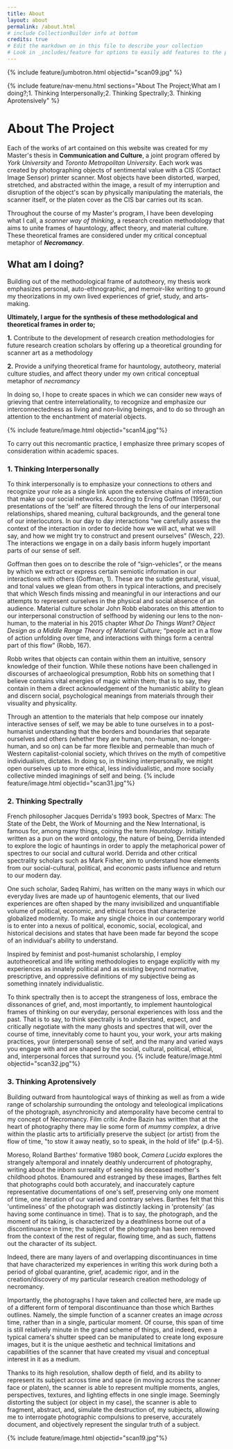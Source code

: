 ```yaml
---
title: About
layout: about
permalink: /about.html
# include CollectionBuilder info at bottom
credits: true
# Edit the markdown on in this file to describe your collection
# Look in _includes/feature for options to easily add features to the page
---
```


{% include feature/jumbotron.html objectid="scan09.jpg" %} 

{% include feature/nav-menu.html sections="About The Project;What am I doing?;1. Thinking Interpersonally;2. Thinking Spectrally;3. Thinking Aprotensively" %}

# About The Project

Each of the works of art contained on this website was created for my Master's thesis in **Communication and Culture**, a joint program offered by *York University* and *Toronto Metropolitan University*.
Each work was created by photographing objects of sentimental value with a CIS (Contact Image Sensor) printer scanner.
Most objects have been distorted, warped, stretched, and abstracted within the image, a result of my interruption and disruption of the object's scan by physically manipulating the materials, the scanner itself, or the platen cover as the CIS bar carries out its scan. 

Throughout the course of my Master's program, I have been developing what I call, a *scanner way of thinking*, a research creation methodology that aims to unite frames of hauntology, affect theory, and material culture. These theoretical frames are considered under my critical conceptual metaphor of ***Necromancy***.

## What am I doing?
Building out of the methodological frame of autotheory, my thesis work emphasizes personal, auto-ethnographic, and memoir-like writing to ground my  theorizations in my own lived experiences of grief, study, and arts-making.

**Ultimately, I argue for the synthesis of these methodological and theoretical frames in order to;**

**1.** Contribute to the development of research creation methodologies for future research creation scholars by offering up a theoretical grounding for scanner art as a methodology

**2.** Provide a unifying theoretical frame for hauntology, autotheory, material culture studies, and affect theory under my own critical conceptual metaphor of *necromancy*

In doing so, I hope to create spaces in which we can consider new ways of grieving that centre interrelationality, to recognize and emphasize our interconnectedness as living and non-living beings, and to do so through an attention to the enchantment of material objects.

{% include feature/image.html objectid="scan14.jpg"%}

To carry out this necromantic practice, I emphasize three primary scopes of consideration within academic spaces.

### 1. Thinking Interpersonally
To think interpersonally is to emphasize your connections to others and recognize your role as a single link upon the extensive chains of interaction that make up our social networks. 
According to Erving Goffman (1959), our presentations of the ‘self’ are filtered through the lens of our interpersonal relationships, shared meaning, cultural backgrounds, and the general tone of our interlocutors.
In our day to day interactions “we carefully assess the context of the interaction in order to decide how we will act, what we will say, and how we might try to construct and present ourselves” (Wesch, 22). The interactions we engage in on a daily basis inform hugely important parts of our sense of self.

Goffman then goes on to describe the role of “sign-vehicles”, or the means by which we extract or express certain semiotic information in our interactions with others (Goffman, 1).
These are the subtle gestural, visual, and tonal values we glean from others in typical interactions, and precisely that which Wesch finds missing and meaningful in our interactions and our attempts to represent ourselves in the physical and social absence of an audience.
Material culture scholar John Robb elaborates on this attention to our interpersonal construction of selfhood by widening our lens to the non-human, to the material in his 2015 chapter *What Do Things Want? Object Design as a Middle Range Theory of Material Culture*; “people act in a flow of action unfolding over time, and interactions with things form a central part of this flow” (Robb, 167).

Robb writes that objects can contain within them an intuitive, sensory knowledge of their function. While these notions have been challenged in discourses of archaeological presumption, Robb hits on something that I believe contains vital energies of magic within them; that is to say, they contain in them a direct acknowledgement of the humanistic ability to glean and discern social, psychological meanings from materials through their visuality and physicality.

Through an attention to the materials that help compose our innately interactive senses of self, we may be able to tune ourselves in to a post-humanist understanding that the borders and boundaries that separate ourselves and others (whether they are human, non-human, no-longer-human, and so on) can be far more flexible and permeable than much of Western capitalist-colonial society, which thrives on the myth of competitive individualism, dictates.
In doing so, in thinking interpersonally, we might open ourselves up to more ethical, less individualistic, and more socially collective minded imaginings of self and being. 
{% include feature/image.html objectid="scan31.jpg"%}
### 2. Thinking Spectrally
French philosopher Jacques Derrida's 1993 book, Spectres of Marx: The State of the Debt, the Work of Mourning and the New International, is famous for, among many things, coining the term *Hauntology*.
Initially written as a pun on the word ontology, the nature of being, Derrida intended to explore the logic of hauntings in order to apply the metaphorical power of spectres to our social and cultural world.
Derrida and other critical spectrality scholars such as Mark Fisher, aim to understand how elements from our social-cultural, political, and economic pasts influence and return to our modern day.

One such scholar, Sadeq Rahimi, has written on the many ways in which our everyday lives are made up of hauntogenic elements, that our lived experiences are often shaped by the many invisibilized and unquantifiable volume of political, economic, and ethical forces that characterize globalized modernity.
To make any single choice in our contemporary world is to enter into a nexus of political, economic, social, ecological, and historical decisions and states that have been made far beyond the scope of an individual's ability to understand.

Inspired by feminist and post-humanist scholarship, I employ autotheoretical and life writing methodologies to engage explicitly with my experiences as innately political and as existing beyond normative, prescriptive, and oppressive definitions of my subjective being as something innately individualistic. 

To think spectrally then is to accept the strangeness of loss, embrace the dissonances of grief, and, most importantly, to implement hauntological frames of thinking on our everyday, personal experiences with loss and the past. 
That is to say, to think spectrally is to understand, expect, and critically negotiate with the many ghosts and spectres that will, over the course of time, innevitably come to haunt you, your work, your arts making practices, your (interpersonal) sense of self, and the many and varied ways you engage with and are shaped by the social, cultural, political, ethical, and, interpersonal forces that surround you.
{% include feature/image.html objectid="scan32.jpg"%}
### 3. Thinking Aprotensively

Building outward from hauntological ways of thinking as well as from a wide range of scholarship surrounding the ontology and teleological implications of the photograph, asynchronicity and atemporality have become central to my concept of Necromancy.
Film critic Andre Bazin has written that at the heart of photography there may lie some form of *mummy complex*, a drive within the plastic arts to artificially preserve the subject (or artist) from the flow of time, "to stow it away neatly, so to speak, in the hold of life" (p.4-5).

Moreso, Roland Barthes' formative 1980 book, *Camera Lucida* explores the strangely a/temporal and innately deathly undercurrent of photography, writing about the inborn surreality of seeing his deceased mother's childhood photos.
Enamoured and estranged by these images, Barthes felt that photographs could both accurately, and inaccurately capture representative documentations of one's self, preserving only one moment of time, one iteration of our varied and contrary selves.
Barthes felt that this 'untimeliness' of the photograph was distinctly lacking in 'protensity' (as having some continuance in time). 
That is to say, the photograph, and the moment of its taking, is characterized by a deathliness borne out of a discontinuance in time; the subject of the photograph has been removed from the context of the rest of regular, flowing time, and as such, flattens out the character of its subject. 

Indeed, there are many layers of and overlapping discontinuances in time that have characterized my experiences in writing this work during both a period of global quarantine, grief, academic rigor, and in the creation/discovery of my particular research creation methodology of necromancy.

Importantly, the photographs I have taken and collected here, are made up of a different form of temporal discontinuance than those which Barthes outlines. Namely, the simple function of a scanner creates an image *across* time, rather than in a single, particular moment. 
Of course, this span of time is still relatively minute in the grand scheme of things, and indeed, even a typical camera's shutter speed can be manipulated to create long exposure images, but it is the unique aesthetic and technical limitations and capabilities of the scanner that have created my visual and conceptual interest in it as a medium. 

Thanks to its high resolution, shallow depth of field, and its ability to represent its subject across time and space (in moving across the scanner face or platen), the scanner is able to represent multiple moments, angles, perspectives, textures, and lighting effects in one single image.
Seemingly distorting the subject (or object in my case), the scanner is able to fragment, abstract, and, simulate the destruction of, my subjects, allowing me to interrogate photographic compulsions to preserve, accurately document, and objectively represent the singular truth of a subject.

{% include feature/image.html objectid="scan19.jpg"%}

